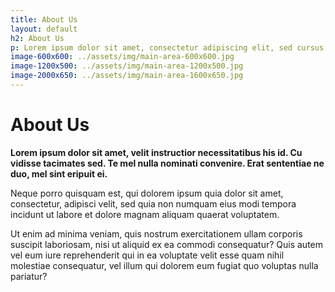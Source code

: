 ```yaml
---
title: About Us
layout: default
h2: About Us
p: Lorem ipsum dolor sit amet, consectetur adipiscing elit, sed cursus nunc quis vehicula tempor.
image-600x600: ../assets/img/main-area-600x600.jpg
image-1200x500: ../assets/img/main-area-1200x500.jpg
image-2000x650: ../assets/img/main-area-1600x650.jpg
---
```


<h1>About Us</h1>
<p><strong>Lorem ipsum dolor sit amet, velit instructior necessitatibus his id. Cu vidisse tacimates sed. Te mel nulla nominati convenire. Erat sententiae ne duo, mel sint eripuit ei.</strong></p>
<p>Neque porro quisquam est, qui dolorem ipsum quia dolor sit amet, consectetur, adipisci velit, sed quia non numquam eius modi tempora incidunt ut labore et dolore magnam aliquam quaerat voluptatem.</p>
<p>Ut enim ad minima veniam, quis nostrum exercitationem ullam corporis suscipit laboriosam, nisi ut aliquid ex ea commodi consequatur? Quis autem vel eum iure reprehenderit qui in ea voluptate velit esse quam nihil molestiae consequatur, vel illum qui dolorem eum fugiat quo voluptas nulla pariatur?</p>
